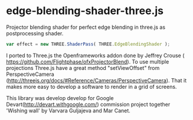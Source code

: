 edge-blending-shader-three.js
=============================

Projector blending shader for perfect edge blending in three.js as postprocessing shader.

```javascript
var effect = new THREE.ShaderPass( THREE.EdgeBlendingShader ); 
```

I ported to Three.js the Openframeworks addon done by Jeffrey Crouse ( https://github.com/Flightphase/ofxProjectorBlend). To use multiple projections Three.js have a great method "setViewOffset" from PerspectiveCamera (http://threejs.org/docs/#Reference/Cameras/PerspectiveCamera). That it makes more easy to develop a software to render in a grid of screens. 

This library was develop develop for Google Devart(http://devart.withgoogle.com/) commission project together 'Wishing wall' by Varvara Guljajeva and Mar Canet.

